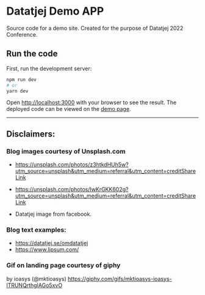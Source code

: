 # Datatjej Demo APP
Source code for a demo site. Created for the purpose of Datatjej 2022 Conference.


## Run the code
First, run the development server:

```bash
npm run dev
# or
yarn dev
```

Open [http://localhost:3000](http://localhost:3000) with your browser to see the result.
The deployed code can be viewed on the [demo page](https://datatjejdemo.netlify.app).


------------------------------------------------------------------------
## Disclaimers:

### Blog images courtesy of Unsplash.com
* https://unsplash.com/photos/z3htkdHUh5w?utm_source=unsplash&utm_medium=referral&utm_content=creditShareLink
* https://unsplash.com/photos/IwKrGKK602g?utm_source=unsplash&utm_medium=referral&utm_content=creditShareLink

* Datatjej image from facebook.


### Blog text examples:
* https://datatjej.se/omdatatjej
* https://www.lipsum.com/

### Gif on landing page courtesy of giphy
by ioasys (@mktioasys)
https://giphy.com/gifs/mktioasys-ioasys-lTRUNQrthgIAGo5xvO
